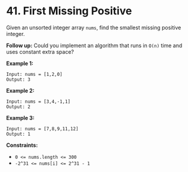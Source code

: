 # 41. First Missing Positive

Given an unsorted integer array `nums`, find the smallest missing positive integer.

**Follow up:** Could you implement an algorithm that runs in `O(n)` time and uses constant extra space?

**Example 1:**
```
Input: nums = [1,2,0]
Output: 3
```

**Example 2:**
```
Input: nums = [3,4,-1,1]
Output: 2
```

**Example 3:**
```
Input: nums = [7,8,9,11,12]
Output: 1
```

**Constraints:**
- `0 <= nums.length <= 300`
- `-2^31 <= nums[i] <= 2^31 - 1`
